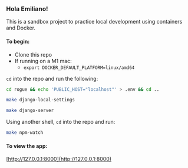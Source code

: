### Hola Emiliano!

This is a sandbox project to practice local development using containers and Docker.

#### To begin:

- Clone this repo
- If running on a M1 mac:
  - `export DOCKER_DEFAULT_PLATFORM=linux/amd64`

`cd` into the repo and run the following:

````bash
cd rogue && echo 'PUBLIC_HOST="localhost"' > .env && cd ..
````
````bash
make django-local-settings
````
````bash
make django-server
````

Using another shell, `cd` into the repo and run:
````bash
make npm-watch
````


#### To view the app:
[http://127.0.0.1:8000](http://127.0.0.1:8000)


